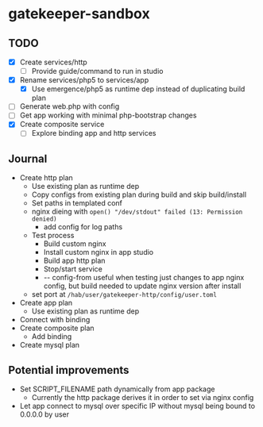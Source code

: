 # gatekeeper-sandbox

## TODO

 - [X] Create services/http
    - [ ] Provide guide/command to run in studio
 - [X] Rename services/php5 to services/app
    - [X] Use emergence/php5 as runtime dep instead of duplicating build plan
 - [ ] Generate web.php with config
 - [ ] Get app working with minimal php-bootstrap changes
 - [X] Create composite service
   - [ ] Explore binding app and http services

## Journal

- Create http plan
  - Use existing plan as runtime dep
  - Copy configs from existing plan during build and skip build/install
  - Set paths in templated conf
  - nginx dieing with `open() "/dev/stdout" failed (13: Permission denied)`
    - add config for log paths
  - Test process
    - Build custom nginx
    - Install custom nginx in app studio
    - Build app http plan
    - Stop/start service
    - -- config-from useful when testing just changes to app nginx config, but build needed to update nginx version after install
  - set port at `/hab/user/gatekeeper-http/config/user.toml`
- Create app plan
  - Use existing plan as runtime dep
- Connect with binding
- Create composite plan
  - Add binding
- Create mysql plan

## Potential improvements

- Set SCRIPT_FILENAME path dynamically from app package
  - Currently the http package derives it in order to set via nginx config
- Let app connect to mysql over specific IP without mysql being bound to 0.0.0.0 by user
